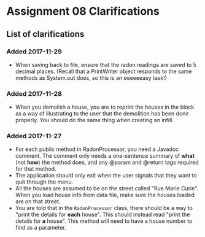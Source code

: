 # Assignment 08 Clarifications

## List of clarifications

### Added 2017-11-29

* When saving back to file, ensure that the radon readings are saved to 5 decimal places. (Recall that a PrintWriter object responds to the same methods as System.out does, so this is an eeeeeeasy task!)

### Added 2017-11-28

* When you demolish a house, you are to reprint the houses in the block as a way of illustrating to the user that the demolition has been done properly. You should do the same thing when creating an infill.

### Added 2017-11-27

* For each public method in RadonProcessor, you need a Javadoc comment. The comment only needs a one-sentence summary of **what** (not **how**) the method does, and any @param and @return tags required for that method.
* The application should only exit when the user signals that they want to quit through the menu.
* All the houses are assumed to be on the street called "Rue Marie Curie". When you load house info from data file, make sure the houses loaded are on that street.
* You are told that in the `RadonProcessor` class, there should be a way to "print the details for **each** house". This should instead read "print the details for **a** house". This method will need to have a house number to find as a parameter.
